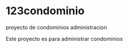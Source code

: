 # 123condominio
proyecto de condominios administracion

Este proyecto es para administrar condominios 
